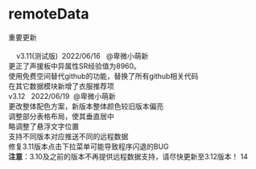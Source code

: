 # remoteData
<!--写法规则及示例：
规则: 所有内容必须写在“<span id=XXXXstart>”和“</span><span id=XXXXend></span>”之间('XXXX'为remotedata、remoteoptionname、remotetext、remotetablearr、remoteremark、remotesize、remoterowspan、remotecolspan、remotefontweight)
remotedata: 所有数据都应该包含在remotedata中，程序会最先抓取remotedata中的所有数据，再分别处理。
remoteoptionname: 在小程序的其它数据模块新增一个radio选项，该部分内容即为选项名。
remotetext: 新增radio项的文本内容，位于表格上方。
remotetablearr: 新增radio项的的table数据，如[1,2,3],[4,5,6]，创建一个两行三列的表格，第一行为1,2,3，第二行为4,5,6。
remoteremark: 新增radio项的备注内容，位于表格下方。
remotesize: 14，设置表格中数字大小为14px
remoterowspan: [0,1,5]，用于合并单元格，将第0行第1列的表格向下扩展5个单元格
remotecolspan: [1,2,4]，用于合并单元格，将第1行第2列的表格向右扩展4个单元格
remotefontweight: [1,2]，将第1行第2列的表格中字体加粗；remotefontweight: [1]，将第1行整行加粗；remotefontweight: [,3]，将第3列整列加粗；
-->
<span id=remotedatastart>
<span id=remoteoptionnamestart>重要更新</span><span id=remoteoptionnameend></span>
<span id=remotetextstart><br><br>&nbsp;&nbsp;&nbsp;&nbsp;v3.11(测试版)&nbsp;&nbsp;2022/06/16&nbsp;&nbsp; @卑微小萌新&nbsp;&nbsp;<br>更正了声援板中异属性SR经验值为8960。<br>使用免费空间替代github的功能，替换了所有github相关代码<br>在其它数据模块新增了衣服推荐项<br>v3.12&nbsp;&nbsp; 2022/06/19&nbsp;&nbsp;@卑微小萌新<br>更改整体配色方案，新版本整体颜色较旧版本偏亮<br>调整部分表格布局，使其垂直居中<br>略调整了悬浮文字位置<br>支持不同版本对应推送不同的远程数据<br>修复3.11版本点击下拉菜单可能导致程序闪退的BUG<br><b>注意</b>：3.10及之前的版本不再提供远程数据支持，请尽快更新至3.12版本！</span><span id=remotetextend></span>
<span id=remotetablearrstart></span><span id=remotetablearrend></span>
<span id=remoteremarkstart></span><span id=remoteremarkend></span>
<span id=remotesizestart>14</span><span id=remotesizeend></span>
<span id=remotefontweightstart></span><span id=remotefontweightend></span>
</span><span id=remotedataend></span>
